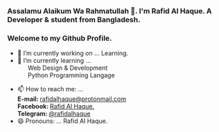### <p style="align:centre;">Assalamu Alaikum Wa Rahmatullah 👋. I'm Rafid Al Haque. A Developer &amp; student from Bangladesh.</p>

### Welcome to my Github Profile.

<!--
**rafidalhaque/rafidalhaque** is a ✨ _special_ ✨ repository because its `README.md` (this file) appears on your GitHub profile.

Here are some ideas to get you started:
-->
- 🔭 I’m currently working on ... Learning.
- 🌱 I’m currently learning ... 
  <ul>Web Design & Development</ul>
  <ul>Python Programming Langage</ul>
<!--
- 👯 I’m looking to collaborate on ...
- 🤔 I’m looking for help with ...
- 💬 Ask me about ...
-->
- 📫 How to reach me: ...<br/> 
<strong>E-mail: </strong><a href="mailto:rafidalhaque@protonmail.com">rafidalhaque@protonmail.com</a><br/>
<strong>Facebook: </strong><a href="https://www.facebook.com/rafidalhaqueofficial" target="blank">Rafid Al Haque.</a><br/>
<strong>Telegram: </strong><a href="https://www.t.me/rafidalhaque" target="blank">@rafidalhaque</a><br/>
- 😄 Pronouns: ... Rafid Al Haque. 
<!--
- ⚡ Fun fact: ...
-->
